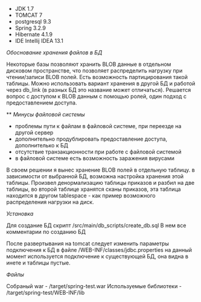 * JDK 1.7
* TOMCAT 7
* postgresql 9.3
* Spring 3.2.9
* Hibernate 4.1.9
* IDE Intellij IDEA 13.1

*Обоснование хранения файлов в БД*

Некоторые базы позволяют хранить BLOB данные в отдельном дисковом пространстве, 
что позволяет распределить нагрузку при чтении/записи BLOB полей.
Есть возможность партицирования такой таблицы.
Можно использовать вариант хранения в другой БД и работой через db_link (в разных БД это название может отличаться).
Решается вопрос с доступом к BLOB данным с помощью ролей,
один подход с предоставлением доступа. 

** *Минусы файловой системы*
* проблемы пути к файлам в файловой системе, при переезде на другой сервер
* дополнительно продублировать предоставление доступа, дополнителько к БД
* отсутствие транзакционности при работе с файловой системой
* в файловой системе есть возможность заражения вирусами


В своем решении я вынес хранение BLOB полей в отдельную таблицу.
в зависимости от выбранной БД, возможна настройка хранения этой таблицы.
Произвел денормализацию таблицы приказов и разбил на две таблицы,
во второй таблице хранятся сканы приказов, эта таблица находится в другом tablespace - 
как пример возможного распределения нагрузки на диск.


*Установка*

Для создание БД скрипт /src/main/db_scripts/create_db.sql
В нем все комментарии по созданию БД

После развертывания на tomcat следует изменить параметры подключения к БД в файле 
/WEB-INF/classes/jdbc.properties
на данный момент используется подключение к существующей БД, она видна в инете и таблицы пустые.

*Файлы*

Собраный war - /target/spring-test.war
Используемые библиотеки -  /target/spring-test/WEB-INF/lib